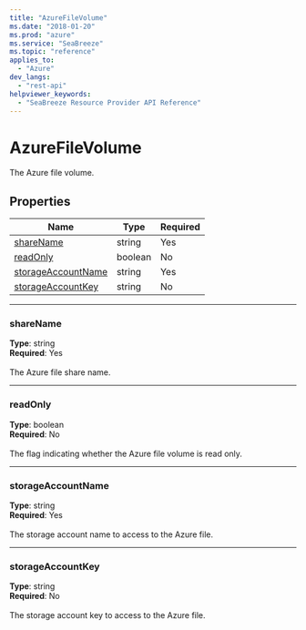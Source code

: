 ```yaml
---
title: "AzureFileVolume"
ms.date: "2018-01-20"
ms.prod: "azure"
ms.service: "SeaBreeze"
ms.topic: "reference"
applies_to: 
  - "Azure"
dev_langs: 
  - "rest-api"
helpviewer_keywords: 
  - "SeaBreeze Resource Provider API Reference"
---
```

# AzureFileVolume

The Azure file volume.

## Properties
| Name | Type | Required |
| --- | --- | --- |
| [shareName](#sharename) | string | Yes |
| [readOnly](#readonly) | boolean | No |
| [storageAccountName](#storageaccountname) | string | Yes |
| [storageAccountKey](#storageaccountkey) | string | No |

____
### shareName
__Type__: string <br/>
__Required__: Yes<br/>
<br/>
The Azure file share name.

____
### readOnly
__Type__: boolean <br/>
__Required__: No<br/>
<br/>
The flag indicating whether the Azure file volume is read only.

____
### storageAccountName
__Type__: string <br/>
__Required__: Yes<br/>
<br/>
The storage account name to access to the Azure file.

____
### storageAccountKey
__Type__: string <br/>
__Required__: No<br/>
<br/>
The storage account key to access to the Azure file.
